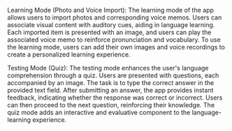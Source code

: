 Learning Mode (Photo and Voice Import):
The learning mode of the app allows users to import photos and corresponding voice memos. Users can associate visual content with auditory cues, aiding in language learning. Each imported item is presented with an image, and users can play the associated voice memo to reinforce pronunciation and vocabulary. To use the learning mode, users can add their own images and voice recordings to create a personalized learning experience.

Testing Mode (Quiz):
The testing mode enhances the user's language comprehension through a quiz. Users are presented with questions, each accompanied by an image. The task is to type the correct answer in the provided text field. After submitting an answer, the app provides instant feedback, indicating whether the response was correct or incorrect. Users can then proceed to the next question, reinforcing their knowledge. The quiz mode adds an interactive and evaluative component to the language-learning experience.
